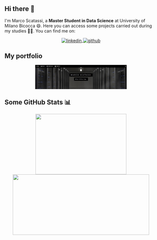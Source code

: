 ## Hi there 👋

I'm Marco Scatassi, a **Master Student in Data Science** at University of Milano Bicocca 😄. Here you can access some projects carried out during my studies 🏃‍♀️. You can find me on:

<div align="center">
  <a href="https://www.linkedin.com/in/marco-scatassi/" target="blank">
    <img align="center" src="https://img.icons8.com/fluency/48/000000/linkedin-circled.png" alt="linkedin">
  </a>
  
  <a href="https://github.com/marco-scatassi" target="blank">
  <img align="center" src="https://img.icons8.com/sf-regular-filled/48/000000/github.png" alt="github">
  </a>
</div>

## My portfolio
<div align="center">
<a href="https://marco-scatassi.github.io/" target="blank">
  <img align="center" src="logo.png" alt="Marco_Scatassi_Portfolio_Link" width="60%">
</a>
</div>


## Some GitHub Stats 📊

<div align="center">
<a href="https://github.com/marco-scatassi">
  <img align="center" src="https://github-readme-stats.vercel.app/api/top-langs/?username=marco-scatassi&hide=java&theme=kacho_ga" 
  style="width:300px;height:200px;"/>
</a>
<a href="https://github.com/marco-scatassi">
  <img align="center" src="https://github-readme-stats.vercel.app/api?username=marco-scatassi&show_icons=true&theme=kacho_ga" 
  style="width:450px;height:200px;"/>
</a>
</div>
